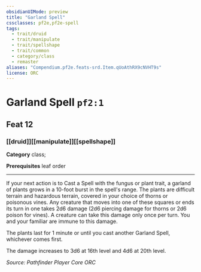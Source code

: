 ```yaml
---
obsidianUIMode: preview
title: "Garland Spell"
cssclasses: pf2e,pf2e-spell
tags:
  - trait/druid
  - trait/manipulate
  - trait/spellshape
  - trait/common
  - category/class
  - remaster
aliases: "Compendium.pf2e.feats-srd.Item.qUoAthRX9cNVHT9s"
license: ORC
---
```

# Garland Spell `pf2:1`
## Feat 12
### [[druid]][[manipulate]][[spellshape]]

**Category** class; 



**Prerequisites** leaf order
* * *
If your next action is to Cast a Spell with the fungus or plant trait, a garland of plants grows in a 10-foot burst in the spell's range. The plants are difficult terrain and hazardous terrain, covered in your choice of thorns or poisonous vines. Any creature that moves into one of these squares or ends its turn in one takes 2d6 damage (2d6 piercing damage for thorns or 2d6 poison for vines). A creature can take this damage only once per turn. You and your familiar are immune to this damage.

The plants last for 1 minute or until you cast another Garland Spell, whichever comes first.

The damage increases to 3d6 at 16th level and 4d6 at 20th level.

*Source: Pathfinder Player Core*
*ORC*